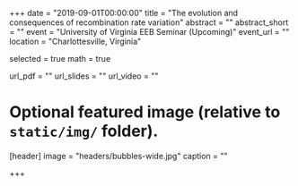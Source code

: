 +++
date = "2019-09-01T00:00:00"
title = "The evolution and consequences of recombination rate variation"
abstract = ""
abstract_short = ""
event = "University of Virginia EEB Seminar (Upcoming)"
event_url = ""
location = "Charlottesville, Virginia"

selected = true
math = true

url_pdf = ""
url_slides = ""
url_video = ""

# Optional featured image (relative to `static/img/` folder).
[header]
image = "headers/bubbles-wide.jpg"
caption = ""

+++
